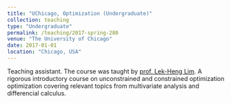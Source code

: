 ```yaml
---
title: "UChicago, Optimization (Undergraduate)"
collection: teaching
type: "Undergraduate"
permalink: /teaching/2017-spring-280
venue: "The University of Chicago"
date: 2017-01-01
location: "Chicago, USA"
---
```


Teaching assistant. The course was taught by [prof. Lek-Heng Lim](https://www.stat.uchicago.edu/~lekheng/).  A rigorous introductory course on unconstrained and constrained optimization optimization covering relevant topics from multivariate analysis and differencial calculus.

